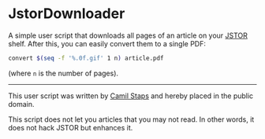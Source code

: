 # JstorDownloader

A simple user script that downloads all pages of an article on your [JSTOR][]
shelf. After this, you can easily convert them to a single PDF:

```bash
convert $(seq -f '%.0f.gif' 1 n) article.pdf
```

(where `n` is the number of pages).

---

This user script was written by [Camil Staps][cs] and hereby placed in the
public domain.

This script does not let you articles that you may not read. In other words, it
does not hack JSTOR but enhances it.

[cs]: https://camilstaps.nl/
[JSTOR]: http://www.jstor.org/
